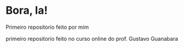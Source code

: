 # Bora, la!
 Primeiro repositorio feito por mim

 primeiro repositorio feito no curso online do prof. Gustavo Guanabara
